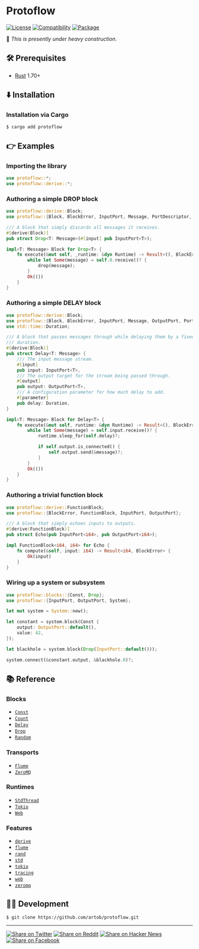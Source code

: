 # Protoflow

[![License](https://img.shields.io/badge/license-Public%20Domain-blue.svg)](https://unlicense.org)
[![Compatibility](https://img.shields.io/badge/rust-1.70%2B-blue)](https://rust-lang.org)
[![Package](https://img.shields.io/crates/v/protoflow)](https://crates.io/crates/protoflow)

🚧 _This is presently under heavy construction._

## 🛠️ Prerequisites

- [Rust](https://rust-lang.org) 1.70+

## ⬇️ Installation

### Installation via Cargo

```console
$ cargo add protoflow
```

## 👉 Examples

### Importing the library

```rust
use protoflow::*;
use protoflow::derive::*;
```

### Authoring a simple DROP block

```rust
use protoflow::derive::Block;
use protoflow::{Block, BlockError, InputPort, Message, PortDescriptor, Runtime};

/// A block that simply discards all messages it receives.
#[derive(Block)]
pub struct Drop<T: Message>(#[input] pub InputPort<T>);

impl<T: Message> Block for Drop<T> {
    fn execute(&mut self, _runtime: &dyn Runtime) -> Result<(), BlockError> {
        while let Some(message) = self.0.receive()? {
            drop(message);
        }
        Ok(())
    }
}
```

### Authoring a simple DELAY block

```rust
use protoflow::derive::Block;
use protoflow::{Block, BlockError, InputPort, Message, OutputPort, Port, PortDescriptor, Runtime};
use std::time::Duration;

/// A block that passes messages through while delaying them by a fixed
/// duration.
#[derive(Block)]
pub struct Delay<T: Message> {
    /// The input message stream.
    #[input]
    pub input: InputPort<T>,
    /// The output target for the stream being passed through.
    #[output]
    pub output: OutputPort<T>,
    /// A configuration parameter for how much delay to add.
    #[parameter]
    pub delay: Duration,
}

impl<T: Message> Block for Delay<T> {
    fn execute(&mut self, runtime: &dyn Runtime) -> Result<(), BlockError> {
        while let Some(message) = self.input.receive()? {
            runtime.sleep_for(self.delay)?;

            if self.output.is_connected() {
                self.output.send(&message)?;
            }
        }
        Ok(())
    }
}
```

### Authoring a trivial function block

```rust
use protoflow::derive::FunctionBlock;
use protoflow::{BlockError, FunctionBlock, InputPort, OutputPort};

/// A block that simply echoes inputs to outputs.
#[derive(FunctionBlock)]
pub struct Echo(pub InputPort<i64>, pub OutputPort<i64>);

impl FunctionBlock<i64, i64> for Echo {
    fn compute(&self, input: i64) -> Result<i64, BlockError> {
        Ok(input)
    }
}
```

### Wiring up a system or subsystem

```rust
use protoflow::blocks::{Const, Drop};
use protoflow::{InputPort, OutputPort, System};

let mut system = System::new();

let constant = system.block(Const {
    output: OutputPort::default(),
    value: 42,
});

let blackhole = system.block(Drop(InputPort::default()));

system.connect(&constant.output, &blackhole.0)?;
```

## 📚 Reference

### Blocks

- [`Const`](lib/protoflow/src/blocks/const.rs)
- [`Count`](lib/protoflow/src/blocks/count.rs)
- [`Delay`](lib/protoflow/src/blocks/delay.rs)
- [`Drop`](lib/protoflow/src/blocks/drop.rs)
- [`Random`](lib/protoflow/src/blocks/random.rs)

### Transports

- [`Flume`](lib/protoflow/src/transports/flume.rs)
- [`ZeroMQ`](lib/protoflow/src/transports/zeromq.rs)

### Runtimes

- [`StdThread`](lib/protoflow/src/runtimes/std_thread.rs)
- [`Tokio`](lib/protoflow/src/runtimes/tokio.rs)
- [`Web`](lib/protoflow/src/runtimes/web.rs)

### Features

- [`derive`](lib/protoflow/Cargo.toml)
- [`flume`](lib/protoflow/Cargo.toml)
- [`rand`](lib/protoflow/Cargo.toml)
- [`std`](lib/protoflow/Cargo.toml)
- [`tokio`](lib/protoflow/Cargo.toml)
- [`tracing`](lib/protoflow/Cargo.toml)
- [`web`](lib/protoflow/Cargo.toml)
- [`zeromq`](lib/protoflow/Cargo.toml)

## 👨‍💻 Development

```console
$ git clone https://github.com/artob/protoflow.git
```

- - -

[![Share on Twitter](https://img.shields.io/badge/share%20on-twitter-03A9F4?logo=twitter)](https://twitter.com/share?url=https://github.com/artob/protoflow&text=Protoflow)
[![Share on Reddit](https://img.shields.io/badge/share%20on-reddit-red?logo=reddit)](https://reddit.com/submit?url=https://github.com/artob/protoflow&title=Protoflow)
[![Share on Hacker News](https://img.shields.io/badge/share%20on-hacker%20news-orange?logo=ycombinator)](https://news.ycombinator.com/submitlink?u=https://github.com/artob/protoflow&t=Protoflow)
[![Share on Facebook](https://img.shields.io/badge/share%20on-facebook-1976D2?logo=facebook)](https://www.facebook.com/sharer/sharer.php?u=https://github.com/artob/protoflow)
